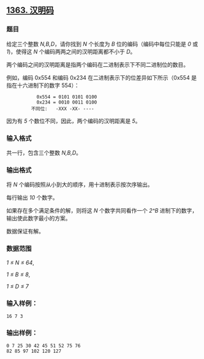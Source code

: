 ## [1363. 汉明码](https://www.acwing.com/problem/content/1365/)

### 题目

给定三个整数 *N,B,D*，请你找到 *N* 个长度为 *B* 位的编码（编码中每位只能是 *0* 或 *1*)，使得这 *N* 个编码两两之间的汉明距离都不小于 *D*。

两个编码之间的汉明距离是指两个编码在二进制表示下不同二进制位的数目。

例如，编码 0x554 和编码 0x234 在二进制表示下的位差异如下所示（0x554 是指在十六进制下的数字 554）：

```
           0x554 = 0101 0101 0100
           0x234 = 0010 0011 0100
         不同位:   -XXX -XX- ----
```

因为有 *5* 个数位不同，因此，两个编码的汉明距离是 *5*。

### 输入格式

共一行，包含三个整数 *N,B,D*。

### 输出格式

将 *N* 个编码按照从小到大的顺序，用十进制表示按次序输出。

每行输出 *10* 个数字。

如果存在多个满足条件的解，则将这 *N* 个数字共同看作一个 *2^B* 进制下的数字，输出使此数字最小的方案。

数据保证有解。

### 数据范围

*1 ≤ N ≤ 64*,

*1 ≤ B ≤ 8*,

*1 ≤ D ≤ 7*

### 输入样例：

```
16 7 3
```

### 输出样例：

```
0 7 25 30 42 45 51 52 75 76
82 85 97 102 120 127
```
